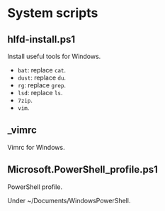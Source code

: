 # System scripts

## hlfd-install.ps1

Install useful tools for Windows.
- `bat`: replace `cat`.
- `dust`: replace `du`.
- `rg`: replace `grep`.
- `lsd`: replace `ls`.
- `7zip`.
- `vim`.

## _vimrc

Vimrc for Windows.

## Microsoft.PowerShell_profile.ps1

PowerShell profile.

Under ~/Documents/WindowsPowerShell.

